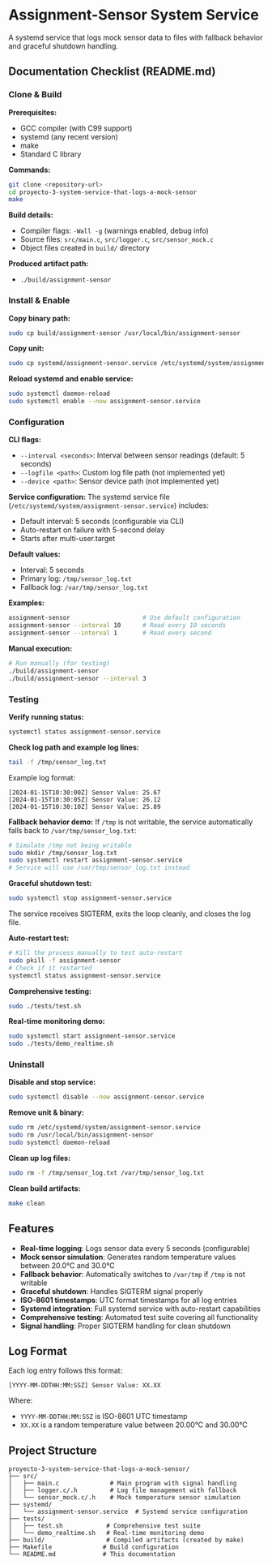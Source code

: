 # Assignment-Sensor System Service

A systemd service that logs mock sensor data to files with fallback behavior and graceful shutdown handling.

## Documentation Checklist (README.md)

### Clone & Build

**Prerequisites:**
- GCC compiler (with C99 support)
- systemd (any recent version)
- make
- Standard C library

**Commands:**
```bash
git clone <repository-url>
cd proyecto-3-system-service-that-logs-a-mock-sensor
make
```

**Build details:**
- Compiler flags: `-Wall -g` (warnings enabled, debug info)
- Source files: `src/main.c`, `src/logger.c`, `src/sensor_mock.c`
- Object files created in `build/` directory

**Produced artifact path:**
- `./build/assignment-sensor`

### Install & Enable

**Copy binary path:**
```bash
sudo cp build/assignment-sensor /usr/local/bin/assignment-sensor
```

**Copy unit:**
```bash
sudo cp systemd/assignment-sensor.service /etc/systemd/system/assignment-sensor.service
```

**Reload systemd and enable service:**
```bash
sudo systemctl daemon-reload
sudo systemctl enable --now assignment-sensor.service
```

### Configuration

**CLI flags:**
- `--interval <seconds>`: Interval between sensor readings (default: 5 seconds)
- `--logfile <path>`: Custom log file path (not implemented yet)
- `--device <path>`: Sensor device path (not implemented yet)

**Service configuration:**
The systemd service file (`/etc/systemd/system/assignment-sensor.service`) includes:
- Default interval: 5 seconds (configurable via CLI)
- Auto-restart on failure with 5-second delay
- Starts after multi-user.target

**Default values:**
- Interval: 5 seconds
- Primary log: `/tmp/sensor_log.txt`
- Fallback log: `/var/tmp/sensor_log.txt`

**Examples:**
```bash
assignment-sensor                    # Use default configuration
assignment-sensor --interval 10      # Read every 10 seconds
assignment-sensor --interval 1       # Read every second
```

**Manual execution:**
```bash
# Run manually (for testing)
./build/assignment-sensor
./build/assignment-sensor --interval 3
```

### Testing

**Verify running status:**
```bash
systemctl status assignment-sensor.service
```

**Check log path and example log lines:**
```bash
tail -f /tmp/sensor_log.txt
```

Example log format:
```
[2024-01-15T10:30:00Z] Sensor Value: 25.67
[2024-01-15T10:30:05Z] Sensor Value: 26.12
[2024-01-15T10:30:10Z] Sensor Value: 25.89
```

**Fallback behavior demo:**
If `/tmp` is not writable, the service automatically falls back to `/var/tmp/sensor_log.txt`:
```bash
# Simulate /tmp not being writable
sudo mkdir /tmp/sensor_log.txt
sudo systemctl restart assignment-sensor.service
# Service will use /var/tmp/sensor_log.txt instead
```

**Graceful shutdown test:**
```bash
sudo systemctl stop assignment-sensor.service
```
The service receives SIGTERM, exits the loop cleanly, and closes the log file.

**Auto-restart test:**
```bash
# Kill the process manually to test auto-restart
sudo pkill -f assignment-sensor
# Check if it restarted
systemctl status assignment-sensor.service
```

**Comprehensive testing:**
```bash
sudo ./tests/test.sh
```

**Real-time monitoring demo:**
```bash
sudo systemctl start assignment-sensor.service
sudo ./tests/demo_realtime.sh
```

### Uninstall

**Disable and stop service:**
```bash
sudo systemctl disable --now assignment-sensor.service
```

**Remove unit & binary:**
```bash
sudo rm /etc/systemd/system/assignment-sensor.service
sudo rm /usr/local/bin/assignment-sensor
sudo systemctl daemon-reload
```

**Clean up log files:**
```bash
sudo rm -f /tmp/sensor_log.txt /var/tmp/sensor_log.txt
```

**Clean build artifacts:**
```bash
make clean
```

## Features

- **Real-time logging**: Logs sensor data every 5 seconds (configurable)
- **Mock sensor simulation**: Generates random temperature values between 20.0°C and 30.0°C
- **Fallback behavior**: Automatically switches to `/var/tmp` if `/tmp` is not writable
- **Graceful shutdown**: Handles SIGTERM signal properly
- **ISO-8601 timestamps**: UTC format timestamps for all log entries
- **Systemd integration**: Full systemd service with auto-restart capabilities
- **Comprehensive testing**: Automated test suite covering all functionality
- **Signal handling**: Proper SIGTERM handling for clean shutdown

## Log Format

Each log entry follows this format:
```
[YYYY-MM-DDTHH:MM:SSZ] Sensor Value: XX.XX
```

Where:
- `YYYY-MM-DDTHH:MM:SSZ` is ISO-8601 UTC timestamp
- `XX.XX` is a random temperature value between 20.00°C and 30.00°C

## Project Structure

```
proyecto-3-system-service-that-logs-a-mock-sensor/
├── src/
│   ├── main.c              # Main program with signal handling
│   ├── logger.c/.h         # Log file management with fallback
│   └── sensor_mock.c/.h    # Mock temperature sensor simulation
├── systemd/
│   └── assignment-sensor.service  # Systemd service configuration
├── tests/
│   ├── test.sh            # Comprehensive test suite
│   └── demo_realtime.sh   # Real-time monitoring demo
├── build/                 # Compiled artifacts (created by make)
├── Makefile              # Build configuration
└── README.md             # This documentation
```
